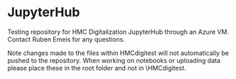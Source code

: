 # JupyterHub
Testing repository for HMC Digitalization JupyterHub through an Azure VM. Contact Ruben Emeis for any questions.

Note changes made to the files within HMCdigitest will not automatically be pushed to the repository. When working on notebooks or uploading data please place these in the root folder and not in \HMCdigitest.

